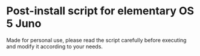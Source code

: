 # Post-install script for elementary OS 5 Juno
Made for personal use, please read the script carefully before executing and modify it according to your needs.
